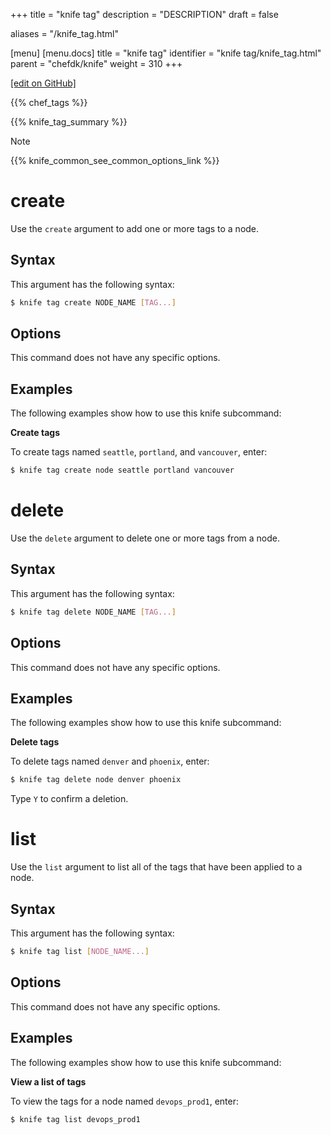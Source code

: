 +++
title = "knife tag"
description = "DESCRIPTION"
draft = false

aliases = "/knife_tag.html"

[menu]
  [menu.docs]
    title = "knife tag"
    identifier = "knife tag/knife_tag.html"
    parent = "chefdk/knife"
    weight = 310
+++    

[\[edit on
GitHub\]](https://github.com/chef/chef-web-docs/blob/master/chef_master/source/knife_tag.rst)

{{% chef_tags %}}

{{% knife_tag_summary %}}

<div class="note" markdown="1">

<div class="admonition-title" markdown="1">

Note

</div>

{{% knife_common_see_common_options_link %}}

</div>

create
======

Use the `create` argument to add one or more tags to a node.

Syntax
------

This argument has the following syntax:

``` bash
$ knife tag create NODE_NAME [TAG...]
```

Options
-------

This command does not have any specific options.

Examples
--------

The following examples show how to use this knife subcommand:

**Create tags**

To create tags named `seattle`, `portland`, and `vancouver`, enter:

``` bash
$ knife tag create node seattle portland vancouver
```

delete
======

Use the `delete` argument to delete one or more tags from a node.

Syntax
------

This argument has the following syntax:

``` bash
$ knife tag delete NODE_NAME [TAG...]
```

Options
-------

This command does not have any specific options.

Examples
--------

The following examples show how to use this knife subcommand:

**Delete tags**

To delete tags named `denver` and `phoenix`, enter:

``` bash
$ knife tag delete node denver phoenix
```

Type `Y` to confirm a deletion.

list
====

Use the `list` argument to list all of the tags that have been applied
to a node.

Syntax
------

This argument has the following syntax:

``` bash
$ knife tag list [NODE_NAME...]
```

Options
-------

This command does not have any specific options.

Examples
--------

The following examples show how to use this knife subcommand:

**View a list of tags**

To view the tags for a node named `devops_prod1`, enter:

``` bash
$ knife tag list devops_prod1
```
